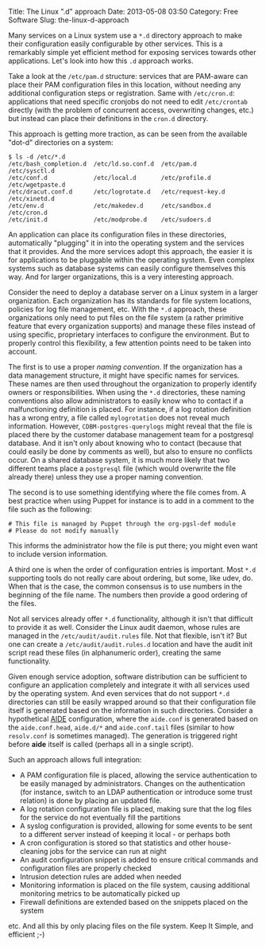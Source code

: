 Title: The Linux ".d" approach
Date: 2013-05-08 03:50
Category: Free Software
Slug: the-linux-d-approach

Many services on a Linux system use a `*.d` directory approach to make
their configuration easily configurable by other services. This is a
remarkably simple yet efficient method for exposing services towards
other applications. Let's look into how this `.d` approach works.

Take a look at the `/etc/pam.d` structure: services that are PAM-aware
can place their PAM configuration files in this location, without
needing any additional configuration steps or registration. Same with
`/etc/cron.d`: applications that need specific cronjobs do not need to
edit `/etc/crontab` directly (with the problem of concurrent access,
overwriting changes, etc.) but instead can place their definitions in
the `cron.d` directory.

This approach is getting more traction, as can be seen from the
available "dot-d" directories on a system:

    $ ls -d /etc/*.d
    /etc/bash_completion.d  /etc/ld.so.conf.d  /etc/pam.d          /etc/sysctl.d
    /etc/conf.d             /etc/local.d       /etc/profile.d      /etc/wgetpaste.d
    /etc/dracut.conf.d      /etc/logrotate.d   /etc/request-key.d  /etc/xinetd.d
    /etc/env.d              /etc/makedev.d     /etc/sandbox.d      /etc/cron.d
    /etc/init.d             /etc/modprobe.d    /etc/sudoers.d

An application can place its configuration files in these directories,
automatically "plugging" it in into the operating system and the
services that it provides. And the more services adopt this approach,
the easier it is for applications to be pluggable within the operating
system. Even complex systems such as database systems can easily
configure themselves this way. And for larger organizations, this is a
very interesting approach.

Consider the need to deploy a database server on a Linux system in a
larger organization. Each organization has its standards for file system
locations, policies for log file management, etc. With the `*.d`
approach, these organizations only need to put files on the file system
(a rather primitive feature that every organization supports) and manage
these files instead of using specific, proprietary interfaces to
configure the environment. But to properly control this flexibility, a
few attention points need to be taken into account.

The first is to use a proper *naming convention*. If the organization
has a data management structure, it might have specific names for
services. These names are then used throughout the organization to
properly identify owners or responsibilities. When using the `*.d`
directories, these naming conventions also allow administrators to
easily know who to contact if a malfunctioning definition is placed. For
instance, if a log rotation definition has a wrong entry, a file called
`mylogrotation` does not reveal much information. However,
`CDBM-postgres-querylogs` might reveal that the file is placed there by
the customer database management team for a postgresql database. And it
isn't only about knowing who to contact (because that could easily be
done by comments as well), but also to ensure no conflicts occur. On a
shared database system, it is much more likely that two different teams
place a `postgresql` file (which would overwrite the file already there)
unless they use a proper naming convention.

The second is to use something identifying where the file comes from. A
best practice when using Puppet for instance is to add in a comment to
the file such as the following:

    # This file is managed by Puppet through the org-pgsl-def module
    # Please do not modify manually

This informs the administrator how the file is put there; you might even
want to include version information.

A third one is when the order of configuration entries is important.
Most `*.d` supporting tools do not really care about ordering, but some,
like udev, do. When that is the case, the common consensus is to use
numbers in the beginning of the file name. The numbers then provide a
good ordering of the files.

Not all services already offer `*.d` functionality, although it isn't
that difficult to provide it as well. Consider the Linux audit daemon,
whose rules are managed in the `/etc/audit/audit.rules` file. Not that
flexible, isn't it? But one can create a `/etc/audit/audit.rules.d`
location and have the audit init script read these files (in
alphanumeric order), creating the same functionality.

Given enough service adoption, software distribution can be sufficient
to configure an application completely and integrate it with all
services used by the operating system. And even services that do not
support `*.d` directories can still be easily wrapped around so that
their configuration file itself is generated based on the information in
such directories. Consider a hypothetical
[AIDE](https://wiki.gentoo.org/wiki/AIDE) configuration, where the
`aide.conf` is generated based on the `aide.conf.head`, `aide.d/*` and
`aide.conf.tail` files (similar to how `resolv.conf` is sometimes
managed). The generation is triggered right before **aide** itself is
called (perhaps all in a single script).

Such an approach allows full integration:

-   A PAM configuration file is placed, allowing the service
    authentication to be easily managed by administrators. Changes on
    the authentication (for instance, switch to an LDAP authentication
    or introduce some trust relation) is done by placing an
    updated file.
-   A log rotation configuration file is placed, making sure that the
    log files for the service do not eventually fill the partitions
-   A syslog configuration is provided, allowing for some events to be
    sent to a different server instead of keeping it local - or perhaps
    both
-   A cron configuration is stored so that statistics and other
    house-cleaning jobs for the service can run at night
-   An audit configuration snippet is added to ensure critical commands
    and configuration files are properly checked
-   Intrusion detection rules are added when needed
-   Monitoring information is placed on the file system, causing
    additional monitoring metrics to be automatically picked up
-   Firewall definitions are extended based on the snippets placed on
    the system

etc. And all this by only placing files on the file system. Keep It
Simple, and efficient ;-)
